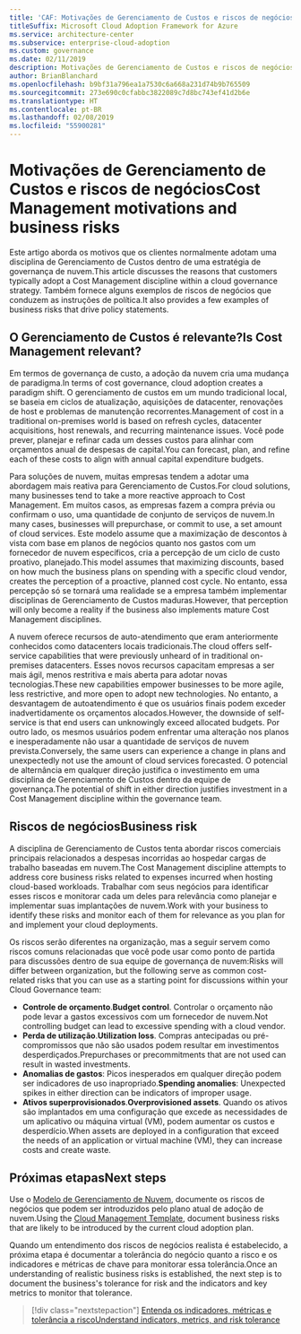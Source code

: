 ```yaml
---
title: 'CAF: Motivações de Gerenciamento de Custos e riscos de negócios'
titleSuffix: Microsoft Cloud Adoption Framework for Azure
ms.service: architecture-center
ms.subservice: enterprise-cloud-adoption
ms.custom: governance
ms.date: 02/11/2019
description: Motivações de Gerenciamento de Custos e riscos de negócios
author: BrianBlanchard
ms.openlocfilehash: b9bf31a796ea1a7530c6a668a231d74b9b765509
ms.sourcegitcommit: 273e690c0cfabbc3822089c7d8bc743ef41d2b6e
ms.translationtype: HT
ms.contentlocale: pt-BR
ms.lasthandoff: 02/08/2019
ms.locfileid: "55900281"
---
```

# <a name="cost-management-motivations-and-business-risks"></a><span data-ttu-id="51bb1-103">Motivações de Gerenciamento de Custos e riscos de negócios</span><span class="sxs-lookup"><span data-stu-id="51bb1-103">Cost Management motivations and business risks</span></span>

<span data-ttu-id="51bb1-104">Este artigo aborda os motivos que os clientes normalmente adotam uma disciplina de Gerenciamento de Custos dentro de uma estratégia de governança de nuvem.</span><span class="sxs-lookup"><span data-stu-id="51bb1-104">This article discusses the reasons that customers typically adopt a Cost Management discipline within a cloud governance strategy.</span></span> <span data-ttu-id="51bb1-105">Também fornece alguns exemplos de riscos de negócios que conduzem as instruções de política.</span><span class="sxs-lookup"><span data-stu-id="51bb1-105">It also provides a few examples of business risks that drive policy statements.</span></span>

<!-- markdownlint-disable MD026 -->

## <a name="is-cost-management-relevant"></a><span data-ttu-id="51bb1-106">O Gerenciamento de Custos é relevante?</span><span class="sxs-lookup"><span data-stu-id="51bb1-106">Is Cost Management relevant?</span></span>

<span data-ttu-id="51bb1-107">Em termos de governança de custo, a adoção da nuvem cria uma mudança de paradigma.</span><span class="sxs-lookup"><span data-stu-id="51bb1-107">In terms of cost governance, cloud adoption creates a paradigm shift.</span></span> <span data-ttu-id="51bb1-108">O gerenciamento de custos em um mundo tradicional local, se baseia em ciclos de atualização, aquisições de datacenter, renovações de host e problemas de manutenção recorrentes.</span><span class="sxs-lookup"><span data-stu-id="51bb1-108">Management of cost in a traditional on-premises world is based on refresh cycles, datacenter acquisitions, host renewals, and recurring maintenance issues.</span></span> <span data-ttu-id="51bb1-109">Você pode prever, planejar e refinar cada um desses custos para alinhar com orçamentos anual de despesas de capital.</span><span class="sxs-lookup"><span data-stu-id="51bb1-109">You can forecast, plan, and refine each of these costs to align with annual capital expenditure budgets.</span></span>

<span data-ttu-id="51bb1-110">Para soluções de nuvem, muitas empresas tendem a adotar uma abordagem mais reativa para Gerenciamento de Custos.</span><span class="sxs-lookup"><span data-stu-id="51bb1-110">For cloud solutions, many businesses tend to take a more reactive approach to Cost Management.</span></span> <span data-ttu-id="51bb1-111">Em muitos casos, as empresas fazem a compra prévia ou confirmam o uso, uma quantidade de conjunto de serviços de nuvem.</span><span class="sxs-lookup"><span data-stu-id="51bb1-111">In many cases, businesses will prepurchase, or commit to use, a set amount of cloud services.</span></span> <span data-ttu-id="51bb1-112">Este modelo assume que a maximização de descontos à vista com base em planos de negócios quanto nos gastos com um fornecedor de nuvem específicos, cria a percepção de um ciclo de custo proativo, planejado.</span><span class="sxs-lookup"><span data-stu-id="51bb1-112">This model assumes that maximizing discounts, based on how much the business plans on spending with a specific cloud vendor, creates the perception of a proactive, planned cost cycle.</span></span> <span data-ttu-id="51bb1-113">No entanto, essa percepção só se tornará uma realidade se a empresa também implementar disciplinas de Gerenciamento de Custos maduras.</span><span class="sxs-lookup"><span data-stu-id="51bb1-113">However, that perception will only become a reality if the business also implements mature Cost Management disciplines.</span></span>

<span data-ttu-id="51bb1-114">A nuvem oferece recursos de auto-atendimento que eram anteriormente conhecidos como datacenters locais tradicionais.</span><span class="sxs-lookup"><span data-stu-id="51bb1-114">The cloud offers self-service capabilities that were previously unheard of in traditional on-premises datacenters.</span></span> <span data-ttu-id="51bb1-115">Esses novos recursos capacitam empresas a ser mais ágil, menos restritiva e mais aberta para adotar novas tecnologias.</span><span class="sxs-lookup"><span data-stu-id="51bb1-115">These new capabilities empower businesses to be more agile, less restrictive, and more open to adopt new technologies.</span></span> <span data-ttu-id="51bb1-116">No entanto, a desvantagem de autoatendimento é que os usuários finais podem exceder inadvertidamente os orçamentos alocados.</span><span class="sxs-lookup"><span data-stu-id="51bb1-116">However, the downside of self-service is that end users can unknowingly exceed allocated budgets.</span></span> <span data-ttu-id="51bb1-117">Por outro lado, os mesmos usuários podem enfrentar uma alteração nos planos e inesperadamente não usar a quantidade de serviços de nuvem prevista.</span><span class="sxs-lookup"><span data-stu-id="51bb1-117">Conversely, the same users can experience a change in plans and unexpectedly not use the amount of cloud services forecasted.</span></span> <span data-ttu-id="51bb1-118">O potencial de alternância em qualquer direção justifica o investimento em uma disciplina de Gerenciamento de Custos dentro da equipe de governança.</span><span class="sxs-lookup"><span data-stu-id="51bb1-118">The potential of shift in either direction justifies investment in a Cost Management discipline within the governance team.</span></span>

## <a name="business-risk"></a><span data-ttu-id="51bb1-119">Riscos de negócios</span><span class="sxs-lookup"><span data-stu-id="51bb1-119">Business risk</span></span>

<span data-ttu-id="51bb1-120">A disciplina de Gerenciamento de Custos tenta abordar riscos comerciais principais relacionados a despesas incorridas ao hospedar cargas de trabalho baseadas em nuvem.</span><span class="sxs-lookup"><span data-stu-id="51bb1-120">The Cost Management discipline attempts to address core business risks related to expenses incurred when hosting cloud-based workloads.</span></span> <span data-ttu-id="51bb1-121">Trabalhar com seus negócios para identificar esses riscos e monitorar cada um deles para relevância como planejar e implementar suas implantações de nuvem.</span><span class="sxs-lookup"><span data-stu-id="51bb1-121">Work with your business to identify these risks and monitor each of them for relevance as you plan for and implement your cloud deployments.</span></span>

<span data-ttu-id="51bb1-122">Os riscos serão diferentes na organização, mas a seguir servem como riscos comuns relacionadas que você pode usar como ponto de partida para discussões dentro de sua equipe de governança de nuvem:</span><span class="sxs-lookup"><span data-stu-id="51bb1-122">Risks will differ between organization, but the following serve as common cost-related risks that you can use as a starting point for discussions within your Cloud Governance team:</span></span>

- <span data-ttu-id="51bb1-123">**Controle de orçamento**.</span><span class="sxs-lookup"><span data-stu-id="51bb1-123">**Budget control**.</span></span> <span data-ttu-id="51bb1-124">Controlar o orçamento não pode levar a gastos excessivos com um fornecedor de nuvem.</span><span class="sxs-lookup"><span data-stu-id="51bb1-124">Not controlling budget can lead to excessive spending with a cloud vendor.</span></span>
- <span data-ttu-id="51bb1-125">**Perda de utilização**.</span><span class="sxs-lookup"><span data-stu-id="51bb1-125">**Utilization loss**.</span></span> <span data-ttu-id="51bb1-126">Compras antecipadas ou pré-compromissos que não são usados podem resultar em investimentos desperdiçados.</span><span class="sxs-lookup"><span data-stu-id="51bb1-126">Prepurchases or precommitments that are not used can result in wasted investments.</span></span>
- <span data-ttu-id="51bb1-127">**Anomalias de gastos**: Picos inesperados em qualquer direção podem ser indicadores de uso inapropriado.</span><span class="sxs-lookup"><span data-stu-id="51bb1-127">**Spending anomalies**: Unexpected spikes in either direction can be indicators of improper usage.</span></span>
- <span data-ttu-id="51bb1-128">**Ativos superprovisionados**.</span><span class="sxs-lookup"><span data-stu-id="51bb1-128">**Overprovisioned assets**.</span></span> <span data-ttu-id="51bb1-129">Quando os ativos são implantados em uma configuração que excede as necessidades de um aplicativo ou máquina virtual (VM), podem aumentar os custos e desperdício.</span><span class="sxs-lookup"><span data-stu-id="51bb1-129">When assets are deployed in a configuration that exceed the needs of an application or virtual machine (VM), they can increase costs and create waste.</span></span>

## <a name="next-steps"></a><span data-ttu-id="51bb1-130">Próximas etapas</span><span class="sxs-lookup"><span data-stu-id="51bb1-130">Next steps</span></span>

<span data-ttu-id="51bb1-131">Use o [Modelo de Gerenciamento de Nuvem](./template.md), documente os riscos de negócios que podem ser introduzidos pelo plano atual de adoção de nuvem.</span><span class="sxs-lookup"><span data-stu-id="51bb1-131">Using the [Cloud Management Template](./template.md), document business risks that are likely to be introduced by the current cloud adoption plan.</span></span>

<span data-ttu-id="51bb1-132">Quando um entendimento dos riscos de negócios realista é estabelecido, a próxima etapa é documentar a tolerância do negócio quanto a risco e os indicadores e métricas de chave para monitorar essa tolerância.</span><span class="sxs-lookup"><span data-stu-id="51bb1-132">Once an understanding of realistic business risks is established, the next step is to document the business's tolerance for risk and the indicators and key metrics to monitor that tolerance.</span></span>

> [!div class="nextstepaction"]
> [<span data-ttu-id="51bb1-133">Entenda os indicadores, métricas e tolerância a risco</span><span class="sxs-lookup"><span data-stu-id="51bb1-133">Understand indicators, metrics, and risk tolerance</span></span>](./metrics-tolerance.md)
